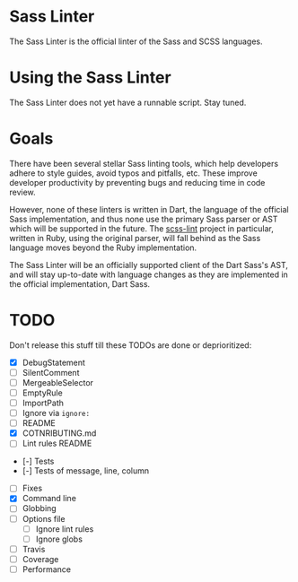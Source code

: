 # Sass Linter

The Sass Linter is the official linter of the Sass and SCSS languages.

# Using the Sass Linter

The Sass Linter does not yet have a runnable script. Stay tuned.

# Goals

There have been several stellar Sass linting tools, which help developers
adhere to style guides, avoid typos and pitfalls, etc. These improve developer
productivity by preventing bugs and reducing time in code review.

However, none of these linters is written in Dart, the language of the official
Sass implementation, and thus none use the primary Sass parser or AST which will
be supported in the future. The [scss-lint] project in particular, written in
Ruby, using the original parser, will fall behind as the Sass language moves
beyond the Ruby implementation.

The Sass Linter will be an officially supported client of the Dart Sass's AST,
and will stay up-to-date with language changes as they are implemented in the
official implementation, Dart Sass.

[scss-lint]: https://github.com/brigade/scss-lint

# TODO

Don't release this stuff till these TODOs are done or deprioritized:

* [x] DebugStatement
* [ ] SilentComment
* [ ] MergeableSelector
* [ ] EmptyRule
* [ ] ImportPath
* [ ] Ignore via `ignore: `
* [ ] README
* [x] COTNRIBUTING.md
* [ ] Lint rules README
* [-] Tests
* [-] Tests of message, line, column
* [ ] Fixes
* [x] Command line
* [ ] Globbing
* [ ] Options file
  * [ ] Ignore lint rules
  * [ ] Ignore globs
* [ ] Travis
* [ ] Coverage
* [ ] Performance

